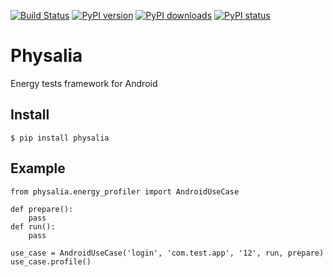 [![Build Status](https://travis-ci.org/TQRG/physalia.svg?branch=master)](https://travis-ci.org/TQRG/physalia)
[![PyPI version](https://badge.fury.io/py/physalia.svg)](https://badge.fury.io/py/physalia)
[![PyPI downloads](https://img.shields.io/pypi/d/physalia.svg)](https://pypi.python.org/pypi/physalia)
[![PyPI status](https://img.shields.io/pypi/status/physalia.svg)](https://pypi.python.org/pypi/physalia)



# Physalia

Energy tests framework for Android

## Install

```
$ pip install physalia
```

## Example

````
from physalia.energy_profiler import AndroidUseCase

def prepare():
	pass
def run():
	pass
	
use_case = AndroidUseCase('login', 'com.test.app', '12', run, prepare)
use_case.profile()
````
